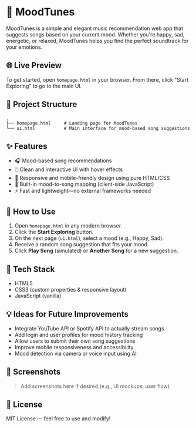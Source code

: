 
# 🎵 MoodTunes

MoodTunes is a simple and elegant music recommendation web app that suggests songs based on your current mood. Whether you're happy, sad, energetic, or relaxed, MoodTunes helps you find the perfect soundtrack for your emotions.

## 🌐 Live Preview

To get started, open `homepage.html` in your browser. From there, click "Start Exploring" to go to the main UI.

## 📁 Project Structure

```
.
├── homepage.html     # Landing page for MoodTunes
└── ui.html           # Main interface for mood-based song suggestions
```

## ✨ Features

- 🎧 Mood-based song recommendations
- 🖱️ Clean and interactive UI with hover effects
- 🎨 Responsive and mobile-friendly design using pure HTML/CSS
- 🧠 Built-in mood-to-song mapping (client-side JavaScript)
- ⚡ Fast and lightweight—no external frameworks needed

## 🚀 How to Use

1. Open `homepage.html` in any modern browser.
2. Click the **Start Exploring** button.
3. On the next page (`ui.html`), select a mood (e.g., Happy, Sad).
4. Receive a random song suggestion that fits your mood.
5. Click **Play Song** (simulated) or **Another Song** for a new suggestion.

## 🔧 Tech Stack

- HTML5
- CSS3 (custom properties & responsive layout)
- JavaScript (vanilla)

## 💡 Ideas for Future Improvements

- Integrate YouTube API or Spotify API to actually stream songs
- Add login and user profiles for mood history tracking
- Allow users to submit their own song suggestions
- Improve mobile responsiveness and accessibility
- Mood detection via camera or voice input using AI

## 📸 Screenshots

> Add screenshots here if desired (e.g., UI mockups, user flow)

## 📄 License

MIT License — feel free to use and modify!
